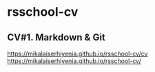 # rsschool-cv

## CV#1. Markdown & Git

https://mikalaiserhiyenia.github.io/rsschool-cv/cv
https://mikalaiserhiyenia.github.io/rsschool-cv/
